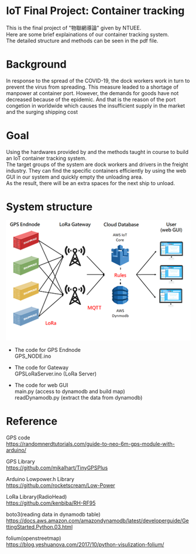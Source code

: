 # IoT Final Project: Container tracking
This is the final project of "物聯網導論" given by NTUEE.  
Here are some brief explainations of our container tracking system.  
The detailed structure and methods can be seen in the pdf file.  

# Background
In response to the spread of the COVID-19, the dock workers work in turn to prevent the virus from spreading. This measure leaded to a shortage of manpower at container port. However, the demands for goods have not decreased because of the epidemic. And that is the reason of the port congetion in worldwide which causes the insufficient supply in the market and the surging shipping cost

# Goal
Using the hardwares provided by and the methods taught in course to build an IoT container tracking system.  
The target groups of the system are dock workers and drivers in the freight industry. They can find the specific containers efficiently by using the web GUI in our system and quickly empty the unloading area.  
As the result, there will be an extra spaces for the next ship to unload. 

# System structure
![image](https://github.com/r09631003/container_tracking/blob/main/system_structure.png)

- The code for GPS Endnode  
GPS_NODE.ino  

- The code for Gateway  
GPSLoRaServer.ino (LoRa Server)  

- The code for web GUI  
main.py (access to dynamodb and build map)  
readDynamodb.py (extract the data from dynamodb)

# Reference
GPS code  
https://randomnerdtutorials.com/guide-to-neo-6m-gps-module-with-arduino/

GPS Library  
https://github.com/mikalhart/TinyGPSPlus

Arduino Lowpower.h Library  
https://github.com/rocketscream/Low-Power

LoRa Library(RadioHead)  
https://github.com/kenbiba/RH-RF95

boto3(reading data in dynamodb table)  
https://docs.aws.amazon.com/amazondynamodb/latest/developerguide/GettingStarted.Python.03.html

folium(openstreetmap)  
https://blog.yeshuanova.com/2017/10/python-visulization-folium/
